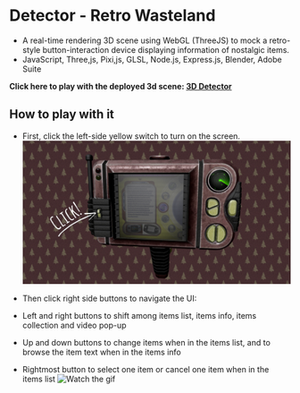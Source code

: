 # Detector - Retro Wasteland

- A real-time rendering 3D scene using WebGL (ThreeJS) to mock a retro-style button-interaction device displaying information of nostalgic items.
- JavaScript, Three,js, Pixi,js, GLSL, Node.js, Express.js, Blender, Adobe Suite

**Click here to play with the deployed 3d scene: [3D Detector](https://ui-request.vercel.app/)**

## How to play with it

- First, click the left-side yellow switch to turn on the screen.
![Click the left switch](<readme-pics/click 2023-01-31 090859.png>)

- Then click right side buttons to navigate the UI:
 - Left and right buttons to shift among items list, items info, items collection and video pop-up
 - Up and down buttons to change items when in the items list, and to browse the item text when in the items info
 - Rightmost button to select one item or cancel one item when in the items list
![Watch the gif](https://j.gifs.com/J8n2rl.gif)
